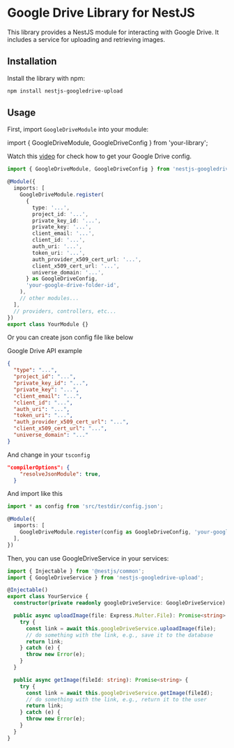 # Google Drive Library for NestJS

This library provides a NestJS module for interacting with Google Drive. It includes a service for uploading and retrieving images.

## Installation

Install the library with npm:

```bash
npm install nestjs-googledrive-upload
```

## Usage

First, import `GoogleDriveModule` into your module:

import { GoogleDriveModule, GoogleDriveConfig } from 'your-library';

Watch this [video](https://youtu.be/-YZRkIbNWY0?t=43) for check how to get your Google Drive config.

```ts
import { GoogleDriveModule, GoogleDriveConfig } from 'nestjs-googledrive-upload';

@Module({
  imports: [
    GoogleDriveModule.register(
      {
        type: '...',
        project_id: '...',
        private_key_id: '...',
        private_key: '...',
        client_email: '...',
        client_id: '...',
        auth_uri: '...',
        token_uri: '...',
        auth_provider_x509_cert_url: '...',
        client_x509_cert_url: '...',
        universe_domain: '...',
      } as GoogleDriveConfig,
      'your-google-drive-folder-id',
    ),
    // other modules...
  ],
  // providers, controllers, etc...
})
export class YourModule {}

```
Or you can create json config file like below

Google Drive API example
```json
{
  "type": "...",
  "project_id": "...",
  "private_key_id": "...",
  "private_key": "...",
  "client_email": "...",
  "client_id": "...",
  "auth_uri": "...",
  "token_uri": "...",
  "auth_provider_x509_cert_url": "...",
  "client_x509_cert_url": "...",
  "universe_domain": "..."
}
```

And change in your `tsconfig`
```json
"compilerOptions": {
    "resolveJsonModule": true,
  }
```

And import like this 

```ts
import * as config from 'src/testdir/config.json';

@Module({
  imports: [
    GoogleDriveModule.register(config as GoogleDriveConfig, 'your-google-drive-folder-id'),
  ],
})
```

Then, you can use GoogleDriveService in your services:

```ts
import { Injectable } from '@nestjs/common';
import { GoogleDriveService } from 'nestjs-googledrive-upload';

@Injectable()
export class YourService {
  constructor(private readonly googleDriveService: GoogleDriveService) {}

  public async uploadImage(file: Express.Multer.File): Promise<string> {
    try {
      const link = await this.googleDriveService.uploadImage(file);
      // do something with the link, e.g., save it to the database
      return link;
    } catch (e) {
      throw new Error(e);
    }
  }

  public async getImage(fileId: string): Promise<string> {
    try {
      const link = await this.googleDriveService.getImage(fileId);
      // do something with the link, e.g., return it to the user
      return link;
    } catch (e) {
      throw new Error(e);
    }
  }
}

```
